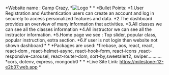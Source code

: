 *Website name : Camp Crazy, 
*![Logo](../../assignment-12-client/public/logo.jpeg)
*
*
*Bullet Points:
*1.User Registration and Authentication users can create an account and log in securely to access personalized features and data.
*2.The dashboard provides an overview of many information that activities.
*3.All classes we can see all the classes information
*4.All instructor we can see all the instructor information.
*5.Home page we see : Top slider, popular class, popular instruction, extra section.
*6.if user is not login then website not shown dashboard
*
*
*Packages are used:
*firebase, aos, react, react, react-dom , react-helmet-async, react-hook-form, react-icons ,react-responsive-carousel, react-router-dom, sort-by,sweetalert2, swiper...........
*cors, dotenv, express, mongodb0
*
*
*Live Site Link: https://milestone-12-e2b37.web.app
*